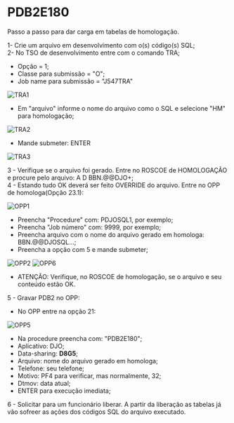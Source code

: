 # PDB2E180
Passo a passo para dar carga em tabelas de homologação.

1- Crie um arquivo em desenvolvimento com o(s) código(s) SQL;<BR>
2- No TSO de desenvolvimento entre com o comando TRA;<BR>
  - Opção = 1;<BR>
  - Classe para submissão = "O";<BR>
  - Job name para submissão = "J547TRA"<BR>
        
![TRA1](https://user-images.githubusercontent.com/49697760/133622675-d4fe7dd0-f565-4978-bde0-8cd6dca34ca2.jpg)        
        
  - Em "arquivo" informe o nome do arquivo como o SQL e selecione "HM" para homologação;
  
![TRA2](https://user-images.githubusercontent.com/49697760/133623240-b84c09da-20b4-4629-9946-c2bb47109b8e.jpg)        
  
  - Mande submeter: ENTER
 
![TRA3](https://user-images.githubusercontent.com/49697760/133623626-1040e7fa-7e9e-4889-ae77-88f8db2575ff.jpg) 
  
3 - Verifique se o arquivo foi gerado. Entre no ROSCOE de HOMOLOGAÇÃO e procure pelo arquivo: A D BBN.@@DJO+;<BR>
4 - Estando tudo OK deverá ser feito OVERRIDE do arquivo. Entre no OPP de homologa(Opção 23.1):
  
![OPP1](https://user-images.githubusercontent.com/49697760/133624338-34fc9427-d370-47d4-9170-b17848f0b6f3.jpg)
- Preencha "Procedure" com: PDJOSQL1, por exemplo;
- Preencha "Job número" com: 9999, por exemplo;
- Preencha arquivo com o nome do arquivo gerado em homologa: BBN.@@DJOSQL...;
- Preencha a opção com 5 e mande submeter;  
  
![OPP2](https://user-images.githubusercontent.com/49697760/133624565-94772ec2-3b02-4a8b-a726-5157d62f2019.jpg)
![OPP6](https://user-images.githubusercontent.com/49697760/133628267-9e060f1a-2b7f-4a8e-9a9d-7ab2918648a2.jpg)  

  - ATENÇÃO: Verifique, no ROSCOE de homologação, se o arquivo e seu conteúdo estão OK.
  
  
5 - Gravar PDB2 no OPP:
  - No OPP entre na opção 21:
  
![OPP5](https://user-images.githubusercontent.com/49697760/133627287-b185e04e-5f90-4c80-b899-bf4e9d810af2.jpg)
  
  - Na procedure preencha com: "PDB2E180";
  - Aplicativo: DJO;
  - Data-sharing: <b>D8G5</b>;
  - Arquivo: nome do arquivo gerado em homologa;
  - Telefone: seu telefone;
  - Motivo: PF4 para verificar, mas normalmente, 32;
  - Dtmov: data atual;
  - ENTER para execução imediata;

6 - Solicitar para um funcionário liberar. A partir da liberação as tabelas já vão sofreer as ações dos códigos SQL do arquivo executado.
